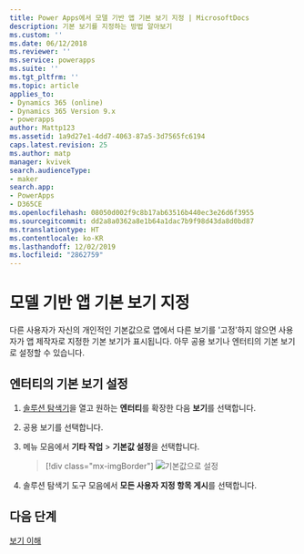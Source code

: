 ```yaml
---
title: Power Apps에서 모델 기반 앱 기본 보기 지정 | MicrosoftDocs
description: 기본 보기를 지정하는 방법 알아보기
ms.custom: ''
ms.date: 06/12/2018
ms.reviewer: ''
ms.service: powerapps
ms.suite: ''
ms.tgt_pltfrm: ''
ms.topic: article
applies_to:
- Dynamics 365 (online)
- Dynamics 365 Version 9.x
- powerapps
author: Mattp123
ms.assetid: 1a9d27e1-4dd7-4063-87a5-3d7565fc6194
caps.latest.revision: 25
ms.author: matp
manager: kvivek
search.audienceType:
- maker
search.app:
- PowerApps
- D365CE
ms.openlocfilehash: 08050d002f9c8b17ab63516b440ec3e26d6f3955
ms.sourcegitcommit: dd2a8a0362a8e1b64a1dac7b9f98d43da8d0bd87
ms.translationtype: HT
ms.contentlocale: ko-KR
ms.lasthandoff: 12/02/2019
ms.locfileid: "2862759"
---
```

# <a name="specify-a-model-driven-app-default-view"></a>모델 기반 앱 기본 보기 지정

<a name="BKMK_SetDefaultView"></a>   

다른 사용자가 자신의 개인적인 기본값으로 앱에서 다른 보기를 '고정'하지 않으면 사용자가 앱 제작자로 지정한 기본 보기가 표시됩니다. 아무 공용 보기나 엔터티의 기본 보기로 설정할 수 있습니다.  
  
## <a name="set-the-default-view-for-an-entity"></a>엔터티의 기본 보기 설정  
  
1.  [솔루션 탐색기](advanced-navigation.md#solution-explorer)을 열고 원하는 **엔터티**를 확장한 다음 **보기**를 선택합니다.    
  
2.  공용 보기를 선택합니다.  
  
3.  메뉴 모음에서 **기타 작업** > **기본값 설정**을 선택합니다.  

    > [!div class="mx-imgBorder"] 
    > ![기본값으로 설정](media/set-as-default-menu.png)
  
4.  솔루션 탐색기 도구 모음에서 **모든 사용자 지정 항목 게시**를 선택합니다.  

## <a name="next-steps"></a>다음 단계
[보기 이해 ](create-edit-views.md)
